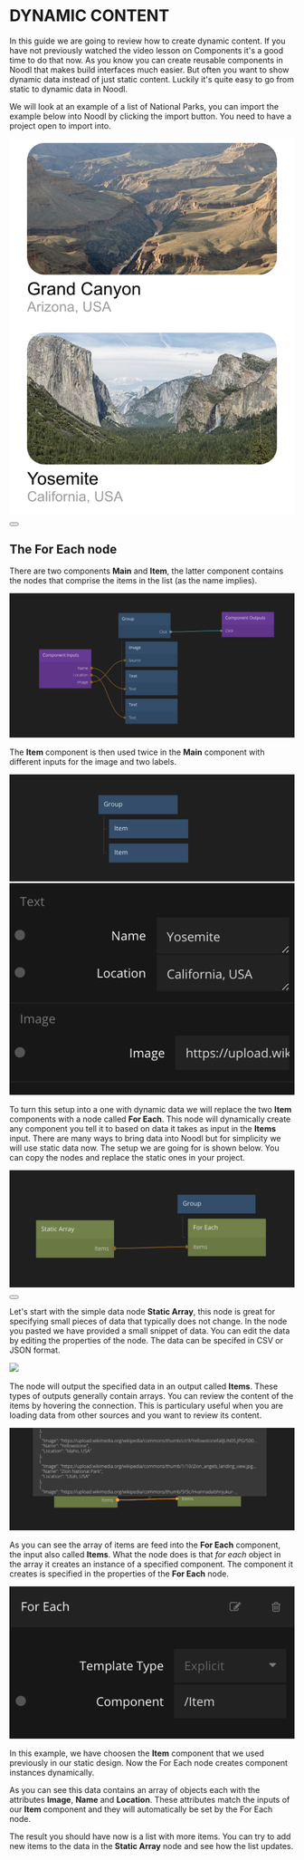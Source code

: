 # DYNAMIC CONTENT
In this guide we are going to review how to create dynamic content. If you have not previously watched the video lesson on Components it's a good time to do that now. As you know you can create reusable components in Noodl that makes build interfaces much easier. But often you want to show dynamic data instead of just static content. Luckily it's quite easy to go from static to dynamic data in Noodl.

We will look at an example of a list of National Parks, you can import the example below into Noodl by clicking the import button. You need to have a project open to import into.

<div class="ndl-images">
    <img src="/guides/for-each/screen.png" class="ndl-image small"></img>   
    <button class="ndl-import-button" onClick='importIntoNoodl("guides/for-each/project.zip")'></button>
</div>

## The For Each node
There are two components **Main** and **Item**, the latter component contains the nodes that comprise the items in the list (as the name implies).

<div class="ndl-images">
    <img src="/guides/for-each/item-comp.png" class="ndl-image med"></img>  
</div>

The **Item** component is then used twice in the **Main** component with different inputs for the image and two labels.

<div class="ndl-images">
    <img src="/guides/for-each/main-comp.png" class="ndl-image med"></img>  
     <img src="/guides/for-each/item-props.png" class="ndl-image small"></img>  
</div>

To turn this setup into a one with dynamic data we will replace the two **Item** components with a node called **For Each**. This node will dynamically create any component you tell it to based on data it takes as input in the **Items** input. There are many ways to bring data into Noodl but for simplicity we will use static data now. The setup we are going for is shown below. You can copy the nodes and replace the static ones in your project.

<div class="ndl-images">
    <img src="/guides/for-each/for-each-nodes.png" class="ndl-image med"></img>  
     <button class="ndl-copy-nodes-button" onClick='copyJsonToClipboard({"nodes":[{"id":"e733a5af-1587-aa30-dd3b-563196297e99","type":"Group","x":464,"y":303,"parameters":{"backgroundColor":"#FFFFFF","scrollBehavior":"native"},"ports":[],"children":[{"id":"09bc84f0-99e8-b172-bdeb-3670f6362e85","type":"For Each","x":484,"y":349,"parameters":{"template":"/Item"},"ports":[],"children":[]}]},{"id":"593ad143-0560-19c7-3c04-5a26ea3a1893","type":"Static Data","x":192,"y":352,"parameters":{"csv":"","type":"json","json":"[\n     {\n        \"Image\":\"https://upload.wikimedia.org/wikipedia/commons/thumb/a/af/Grand_Canyon_view_from_Pima_Point_2010.jpg/460px-Grand_Canyon_view_from_Pima_Point_2010.jpg\",\n        \"Name\":\"Grand Canyon\",\n        \"Location\":\"Arizona,USA\"\n    },   \n    {\n        \"Image\":\"https://upload.wikimedia.org/wikipedia/commons/thumb/1/13/Tunnel_View%2C_Yosemite_Valley%2C_Yosemite_NP_-_Diliff.jpg/568px-Tunnel_View%2C_Yosemite_Valley%2C_Yosemite_NP_-_Diliff.jpg\",\n        \"Name\":\"Yosemite\",\n        \"Location\":\"California,USA\"\n    },\n    {\n        \"Image\":\"https://upload.wikimedia.org/wikipedia/commons/thumb/c/c9/YellowstonefallJUN05.JPG/500px-YellowstonefallJUN05.JPG\",\n        \"Name\":\"Yellowstone\",\n        \"Location\":\"Idaho, USA\"\n    },\n    {\n        \"Image\":\"https://upload.wikimedia.org/wikipedia/commons/thumb/1/10/Zion_angels_landing_view.jpg/568px-Zion_angels_landing_view.jpg\",\n        \"Name\":\"Zion National Park\",\n        \"Location\":\"Utah, USA\"\n    },\n    {\n        \"Image\":\"https://upload.wikimedia.org/wikipedia/commons/thumb/9/9c/Hvannadalshnjukur-Vatnajokull_National_Park.JPG/568px-Hvannadalshnjukur-Vatnajokull_National_Park.JPG\",\n        \"Name\":\"Vatnajökull\",\n        \"Location\":\"Iceland\"\n    }\n    \n]"},"ports":[],"children":[]}],"connections":[{"fromId":"593ad143-0560-19c7-3c04-5a26ea3a1893","fromProperty":"items","toId":"09bc84f0-99e8-b172-bdeb-3670f6362e85","toProperty":"items"}]})'></button>
</div>

Let's start with the simple data node **Static Array**, this node is great for specifying small pieces of data that typically does not change. In the node you pasted we have provided a small snippet of data. You can edit the data by editing the properties of the node. The data can be specifed in CSV or JSON format.

<div class="ndl-images">
    <img src="/guides/for-each/static-array.gif" class="ndl-image large"></img>  
</div>

The node will output the specified data in an output called **Items**. These types of outputs generally contain arrays. You can review the content of the items by hovering the connection. This is particulary useful when you are loading data from other sources and you want to review its content.

<div class="ndl-images">
    <img src="/guides/for-each/hover-data.png" class="ndl-image med"></img>  
</div>

As you can see the array of items are feed into the **For Each** component, the input also called **Items**. What the node does is that *for each* object in the array it creates an instance of a specified component. The component it creates is specified in the properties of the **For Each** node.

<div class="ndl-images">
    <img src="/guides/for-each/for-each-props.png" class="ndl-image small"></img>  
</div>

In this example, we have choosen the **Item** component that we used previously in our static design. Now the For Each node creates component instances dynamically.

As you can see this data contains an array of objects each with the attributes **Image**, **Name** and **Location**. These attributes match the inputs of our **Item** component and they will automatically be set by the For Each node.

The result you should have now is a list with more items. You can try to add new items to the data in the **Static Array** node and see how the list updates.


